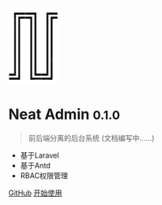 ![logo](_media/logo.png)

# Neat Admin <small>0.1.0</small>

> 前后端分离的后台系统
(文档编写中……)
- 基于Laravel
- 基于Antd
- RBAC权限管理

[GitHub](https://github.com/wantp/neat-admin/)
[开始使用](prologue/introduction.md)
